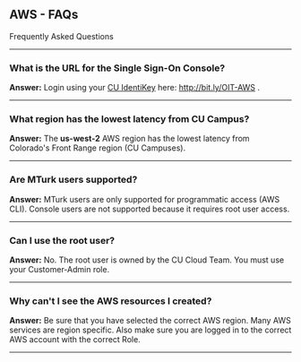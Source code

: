 ## AWS - FAQs

Frequently Asked Questions

---

### What is the URL for the Single Sign-On Console?
**Answer:**
Login using your <a href="https://oit.colorado.edu/services/identity-access-management/identikey" target="_blank">CU IdentiKey</a> here: <a href="http://bit.ly/OIT-AWS" target="_blank">http://bit.ly/OIT-AWS </a>.

---

### What region has the lowest latency from CU Campus?
**Answer:**
The **us-west-2** AWS region has the lowest latency from Colorado's Front Range region (CU Campuses).

---

### Are MTurk users supported?
**Answer:**
MTurk users are only supported for programmatic access (AWS CLI).
Console users are not supported because it requires root user access.

---

### Can I use the root user?
**Answer:**
No.
The root user is owned by the CU Cloud Team.
You must use your Customer-Admin role.

---

### Why can't I see the AWS resources I created?
**Answer:**
Be sure that you have selected the correct AWS region.
Many AWS services are region specific.
Also make sure you are logged in to the correct AWS account with the correct Role.

---
